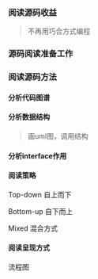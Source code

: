 

### 阅读源码收益

> 不再用巧合方式编程

### 源码阅读准备工作



### 阅读源码方法

#### 分析代码图谱

#### 分析数据结构

> 画uml图，调用结构

#### 分析interface作用

#### 阅读策略

Top-down 自上而下

Bottom-up 自下而上

Mixed 混合方式

#### 阅读呈现方式

流程图

